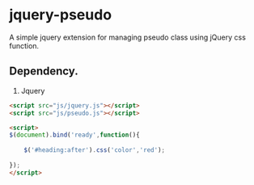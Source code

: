 # jquery-pseudo
A simple jquery extension for managing pseudo class using jQuery css function.

## Dependency.
1. Jquery

``` html
<script src="js/jquery.js"></script>
<script src="js/pseudo.js"></script>
```

``` html
<script>
$(document).bind('ready',function(){
    
    $('#heading:after').css('color','red');
    
});
</script>
```
